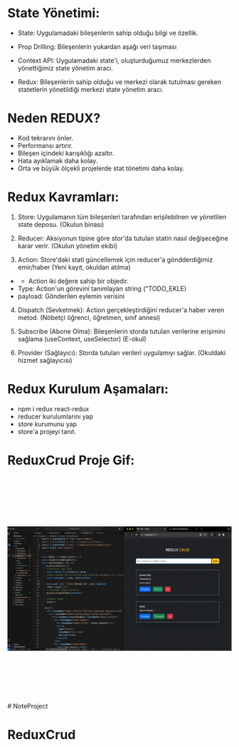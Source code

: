 # State Yönetimi:

- State: Uygulamadaki bileşenlerin sahip olduğu bilgi ve özellik.

- Prop Drilling: Bileşenlerin yukardan aşağı veri taşıması

- Context API: Uygulamadaki state'i, oluşturduğumuz merkezlerden yönettiğimiz state yönetim aracı.

- Redux: Bileşenlerin sahip olduğu ve merkezi olarak tutulması gereken statetlerin yönetildiği merkezi state yönetim aracı.

# Neden REDUX?

- Kod tekrarını önler.
- Performansı artırır.
- Bileşen içindeki karışıklığı azaltır.
- Hata ayıklamak daha kolay.
- Orta ve büyük ölçekli projelerde stat tönetimi daha kolay.

# Redux Kavramları:

1. Store: Uygulamanın tüm bileşenleri tarafından erişilebilnen ve yönetilen state deposu. (Okulun binası)

2. Reducer: Aksiyonun tipine göre stor'da tutulan statin nasıl değişeceğine karar verir. (Okulun yönetim ekibi)

3. Action: Store'daki stati güncellemek için reducer'a göndderdiğimiz emir/haber (Yeni kayıt, okuldan atılma)

- - Action iki değere sahip bir objedir.
- Type: Action'un görevini tanımlayan string ("TODO_EKLE)
- payload: Gönderilen eylemin verisini

4. Dispatch (Sevketmek): Action gerçekleştirdiğini reducer'a haber veren metod. (Nöbetçi öğrenci, öğretmen, sınıf annesi)

5. Subscribe (Abone Olma): Bileşenlerin storda tutulan verilerine erişimini sağlama (useContext, useSelector) (E-okul)

6. Provider (Sağlayıcı): Storda tutulan verileri uygulamıyı sağlar. (Okuldaki hizmet sağlayıcısı)

# Redux Kurulum Aşamaları:
- npm i redux react-redux 
- reducer kurulumlarını yap
- store kurumunu yap
- store'a projeyi tanıt.




# ReduxCrud Proje Gif:
<img src="./public/ReduxCrud.gif" ># NoteProject
# ReduxCrud

